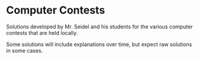 Computer Contests
================
Solutions developed by Mr. Seidel and his students for the various computer contests that are held locally.

Some solutions will include explanations over time, but expect raw solutions in some cases.
